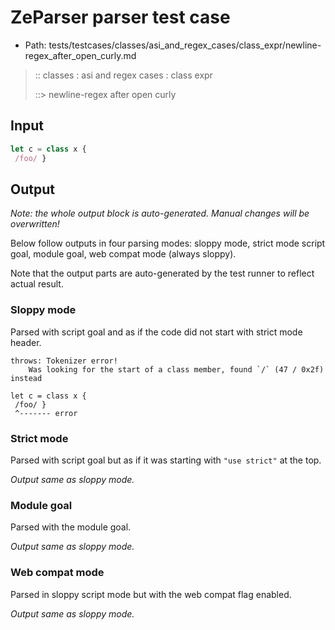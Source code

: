 # ZeParser parser test case

- Path: tests/testcases/classes/asi_and_regex_cases/class_expr/newline-regex_after_open_curly.md

> :: classes : asi and regex cases : class expr
>
> ::> newline-regex after open curly

## Input

`````js
let c = class x { 
 /foo/ }
`````

## Output

_Note: the whole output block is auto-generated. Manual changes will be overwritten!_

Below follow outputs in four parsing modes: sloppy mode, strict mode script goal, module goal, web compat mode (always sloppy).

Note that the output parts are auto-generated by the test runner to reflect actual result.

### Sloppy mode

Parsed with script goal and as if the code did not start with strict mode header.

`````
throws: Tokenizer error!
    Was looking for the start of a class member, found `/` (47 / 0x2f) instead

let c = class x {
 /foo/ }
 ^------- error
`````

### Strict mode

Parsed with script goal but as if it was starting with `"use strict"` at the top.

_Output same as sloppy mode._

### Module goal

Parsed with the module goal.

_Output same as sloppy mode._

### Web compat mode

Parsed in sloppy script mode but with the web compat flag enabled.

_Output same as sloppy mode._
